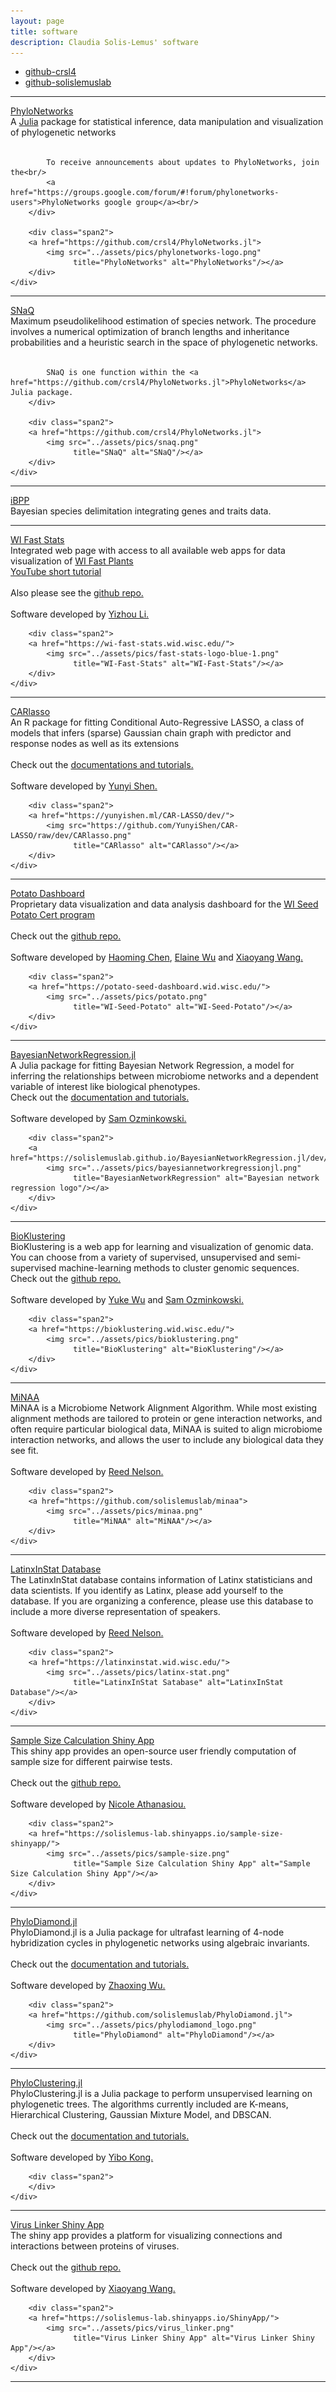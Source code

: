 ```yaml
---
layout: page
title: software
description: Claudia Solis-Lemus' software
---
```


<div class="navbar">
    <div class="navbar-inner">
        <ul class="nav">
            <li><a href="https://github.com/crsl4">github-crsl4</a></li>
            <li><a href="https://github.com/solislemuslab">github-solislemuslab</a></li>
        </ul>
    </div>
</div>

---


<div class="container">
    <div class="row-fluid">
        <div class="span5">
            <a href="https://github.com/crsl4/PhyloNetworks.jl">PhyloNetworks</a><br/>
            A <a href="http://julialang.org/">Julia</a> package for statistical inference, data manipulation and visualization of phylogenetic networks<br/><br/>

            To receive announcements about updates to PhyloNetworks, join the<br/>
            <a href="https://groups.google.com/forum/#!forum/phylonetworks-users">PhyloNetworks google group</a><br/>
        </div>

        <div class="span2">
        <a href="https://github.com/crsl4/PhyloNetworks.jl">
            <img src="../assets/pics/phylonetworks-logo.png"
                  title="PhyloNetworks" alt="PhyloNetworks"/></a>
        </div>
    </div>
</div>

---

<div class="container">
    <div class="row-fluid">
        <div class="span5">
            <a href="https://github.com/crsl4/PhyloNetworks.jl">SNaQ</a><br/>
            Maximum pseudolikelihood estimation of species network. The procedure involves a numerical optimization of branch lengths and inheritance probabilities and a heuristic search in the space of phylogenetic networks.<br/><br/>

            SNaQ is one function within the <a href="https://github.com/crsl4/PhyloNetworks.jl">PhyloNetworks</a> Julia package.
        </div>

        <div class="span2">
        <a href="https://github.com/crsl4/PhyloNetworks.jl">
            <img src="../assets/pics/snaq.png"
                  title="SNaQ" alt="SNaQ"/></a>
        </div>
    </div>
</div>


---

<a href="https://github.com/cecileane/iBPP/">iBPP</a><br/>
Bayesian species delimitation integrating genes and traits data.

---
<div class="container">
    <div class="row-fluid">
        <div class="span5">
            <a href="https://wi-fast-stats.wid.wisc.edu/">WI Fast Stats</a><br/>
            Integrated web page with access to all available web apps for data visualization of <a href="https://fastplants.org/">WI Fast Plants</a><br/><a href="https://youtu.be/6vX3mVXcK4s">YouTube short tutorial</a><br/><br/>
            Also please see the
            <a href="https://github.com/crsl4/fast-stats">github repo.</a><br/>
            <br/>Software developed by <a href="https://www.linkedin.com/in/yizhou-liu-539637199/">Yizhou Li.</a><br/>
        </div>

        <div class="span2">
        <a href="https://wi-fast-stats.wid.wisc.edu/">
            <img src="../assets/pics/fast-stats-logo-blue-1.png"
                  title="WI-Fast-Stats" alt="WI-Fast-Stats"/></a>
        </div>
    </div>
</div>

---


<div class="container">
    <div class="row-fluid">
        <div class="span5">
            <a href="https://github.com/YunyiShen/CAR-LASSO">CARlasso</a><br/>
            An R package for fitting Conditional Auto-Regressive LASSO, a class of models that infers (sparse) Gaussian chain graph with predictor and response nodes as well as its extensions<br/><br/>
            Check out the
            <a href="https://yunyishen.ml/CAR-LASSO/dev/">documentations and tutorials.</a><br/>
            <br/>Software developed by <a href="https://yunyishen.github.io/">Yunyi Shen.</a><br/>
        </div>

        <div class="span2">
        <a href="https://yunyishen.ml/CAR-LASSO/dev/">
            <img src="https://github.com/YunyiShen/CAR-LASSO/raw/dev/CARlasso.png"
                  title="CARlasso" alt="CARlasso"/></a>
        </div>
    </div>
</div>

---

<div class="container">
    <div class="row-fluid">
        <div class="span5">
            <a href="https://potato-seed-dashboard.wid.wisc.edu/">Potato Dashboard</a><br/>
            Proprietary data visualization and data analysis dashboard for the <a href="https://seedpotato.russell.wisc.edu/">WI Seed Potato Cert program</a><br/><br/>
            Check out the <a href="https://github.com/solislemuslab/potato-seed-cert">github repo.</a><br/>
            <br/>Software developed by <a href="https://github.com/hchen549">Haoming Chen</a>, <a href="https://www.linkedin.com/in/qiaowenwu/">Elaine Wu</a> and <a href="https://github.com/WXYS1209">Xiaoyang Wang.</a><br/>
        </div>

        <div class="span2">
        <a href="https://potato-seed-dashboard.wid.wisc.edu/">
            <img src="../assets/pics/potato.png"
                  title="WI-Seed-Potato" alt="WI-Seed-Potato"/></a>
        </div>
    </div>
</div>

---

<div class="container">
    <div class="row-fluid">
        <div class="span5">
            <a href="https://github.com/solislemuslab/BayesianNetworkRegression.jl">BayesianNetworkRegression.jl</a><br/>
            A Julia package for fitting Bayesian Network Regression, a model for inferring the relationships between microbiome networks and a dependent variable of interest like biological phenotypes.
            <br/>Check out the
            <a href="https://solislemuslab.github.io/BayesianNetworkRegression.jl/dev/">documentation and tutorials.</a><br/>
            <br/>Software developed by <a href="https://samozminkowski.com/">Sam Ozminkowski.</a><br/>
        </div>

        <div class="span2">
        <a href="https://solislemuslab.github.io/BayesianNetworkRegression.jl/dev/">
            <img src="../assets/pics/bayesiannetworkregressionjl.png"
                  title="BayesianNetworkRegression" alt="Bayesian network regression logo"/></a>
        </div>
    </div>
</div>

---

<div class="container">
    <div class="row-fluid">
        <div class="span5">
            <a href="https://bioklustering.wid.wisc.edu/">BioKlustering</a><br/>
            BioKlustering is a web app for learning and visualization of genomic data. You can choose from a variety of supervised, unsupervised and semi-supervised machine-learning methods to cluster genomic sequences.
            <br/>Check out the 
            <a href="https://github.com/solislemuslab/bioklustering">github repo.</a><br/>
            <br/>Software developed by <a href="https://www.linkedin.com/in/yuke-wu-8a38a8168/">Yuke Wu</a> and <a href="https://samozminkowski.com/">Sam Ozminkowski.</a><br/>
        </div>

        <div class="span2">
        <a href="https://bioklustering.wid.wisc.edu/">
            <img src="../assets/pics/bioklustering.png"
                  title="BioKlustering" alt="BioKlustering"/></a>
        </div>
    </div>
</div>

---

<div class="container">
    <div class="row-fluid">
        <div class="span5">
            <a href="https://github.com/solislemuslab/minaa">MiNAA</a><br/>
            MiNAA is a Microbiome Network Alignment Algorithm. While most existing alignment methods are tailored to protein or gene interaction networks, and often require particular biological data, MiNAA is suited to align microbiome interaction networks, and allows the user to include any biological data they see fit.<br/>
            <br/>Software developed by <a href="https://pages.cs.wisc.edu/~rnelson/">Reed Nelson.</a><br/>
        </div>

        <div class="span2">
        <a href="https://github.com/solislemuslab/minaa">
            <img src="../assets/pics/minaa.png"
                  title="MiNAA" alt="MiNAA"/></a>
        </div>
    </div>
</div>

---

<div class="container">
    <div class="row-fluid">
        <div class="span5">
            <a href="https://latinxinstat.wid.wisc.edu/">LatinxInStat Database</a><br/>
            The LatinxInStat database contains information of Latinx statisticians and data scientists. If you identify as Latinx, please add yourself to the database. If you are organizing a conference, please use this database to include a more diverse representation of speakers.<br/>
            <br/>Software developed by <a href="https://pages.cs.wisc.edu/~rnelson/">Reed Nelson.</a><br/>
        </div>

        <div class="span2">
        <a href="https://latinxinstat.wid.wisc.edu/">
            <img src="../assets/pics/latinx-stat.png"
                  title="LatinxInStat Satabase" alt="LatinxInStat Database"/></a>
        </div>
    </div>
</div>

<!-- UNCOMMENT WHEN FSD IS DEPLOYED -->
<!-- ---

<div class="container">
    <div class="row-fluid">
        <div class="span5">
            <a href="https://forensicstat.wid.wisc.edu/">Forensic-Statistic Database</a><br/>
            The Forensic-Statistic Database provides a list of statisticians and data scientists that are interested in aiding forensic scientists or attorneys in the understanding of statistical concepts in forensic science, or serving as experts in trials. If you are an expert willing to aid in such activities, please add yourself to the database.<br/>
            <br/>Software developed by <a href="https://pages.cs.wisc.edu/~rnelson/">Reed Nelson.</a><br/>
        </div>

        <div class="span2">
        <a href="https://forensicstat.wid.wisc.edu/">
            <img src="../assets/pics/forensic-stat.png"
                  title="Forensic-Satistic Database" alt="Forensic-Statistic Database"/></a>
        </div>
    </div>
</div> -->

---

<div class="container">
    <div class="row-fluid">
        <div class="span5">
            <a href="https://solislemus-lab.shinyapps.io/sample-size-shinyapp/">Sample Size Calculation Shiny App</a><br/>
            This shiny app provides an open-source user friendly computation of sample size for different pairwise tests.<br/>
            <br/>Check out the 
            <a href="https://github.com/solislemuslab/sample-size-shinyapp">github repo.</a><br/>
            <br/>Software developed by <a href="https://github.com/nathanasiou">Nicole Athanasiou.</a><br/>
        </div>

        <div class="span2">
        <a href="https://solislemus-lab.shinyapps.io/sample-size-shinyapp/">
            <img src="../assets/pics/sample-size.png"
                  title="Sample Size Calculation Shiny App" alt="Sample Size Calculation Shiny App"/></a>
        </div>
    </div>
</div>

---

<div class="container">
    <div class="row-fluid">
        <div class="span5">
            <a href="https://github.com/solislemuslab/PhyloDiamond.jl/">PhyloDiamond.jl</a><br/>
            PhyloDiamond.jl is a Julia package for ultrafast learning of 4-node hybridization cycles in phylogenetic networks using algebraic invariants.<br/>
            <br/>Check out the 
            <a href="https://solislemuslab.github.io/PhyloDiamond.jl/dev/">documentation and tutorials.</a><br/>
            <br/>Software developed by <a href="https://github.com/zwu363">Zhaoxing Wu.</a><br/>
        </div>

        <div class="span2">
        <a href="https://github.com/solislemuslab/PhyloDiamond.jl">
            <img src="../assets/pics/phylodiamond_logo.png"
                  title="PhyloDiamond" alt="PhyloDiamond"/></a>
        </div>
    </div>
</div>

---

<div class="container">
    <div class="row-fluid">
        <div class="span5">
            <a href="https://github.com/solislemuslab/PhyloClustering.jl/">PhyloClustering.jl</a><br/>
            PhyloClustering.jl  is a Julia package to perform unsupervised learning on phylogenetic trees. 
            The algorithms currently included are K-means, Hierarchical Clustering, Gaussian Mixture Model, and DBSCAN.<br/>
            <br/>Check out the 
            <a href="https://solislemuslab.github.io/PhyloClustering.jl/dev/">documentation and tutorials.</a><br/>
            <br/>Software developed by <a href="https://github.com/YiboK">Yibo Kong.</a><br/>
        </div>

        <div class="span2">
        </div>
    </div>
</div>

---


<div class="container">
    <div class="row-fluid">
        <div class="span5">
            <a href="https://solislemus-lab.shinyapps.io/ShinyApp/">Virus Linker Shiny App</a><br/>
            The shiny app provides a platform for visualizing connections and interactions between proteins of viruses. <br/>
            <br/>Check out the 
            <a href="https://github.com/solislemuslab/virus-linker">github repo.</a><br/>
            <br/>Software developed by <a href="https://github.com/WXYS1209">Xiaoyang Wang.</a><br/>
        </div>

        <div class="span2">
        <a href="https://solislemus-lab.shinyapps.io/ShinyApp/">
            <img src="../assets/pics/virus_linker.png"
                  title="Virus Linker Shiny App" alt="Virus Linker Shiny App"/></a>
        </div>
    </div>
</div>

---